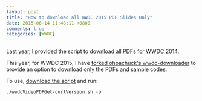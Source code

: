 ```yaml
---
layout: post
title: "How to download all WWDC 2015 PDF Slides Only"
date: 2015-06-14 11:48:11 +0800
comments: true
categories: [WWDC]
---
```


Last year, I provided the script to [download all PDFs for WWDC 2014](/2014/06/06/download-all-wwdc-2014-pdf-slides-only/).

This year, for WWDC 2015, I have [forked ohoachuck's wwdc-downloader](https://github.com/samwize/wwdc-downloader) to provide an option to download only the PDFs and sample codes.

To use, [download the script](https://github.com/samwize/wwdc-downloader) and run:

    ./wwdcVideoPDFGet-curlVersion.sh -p
